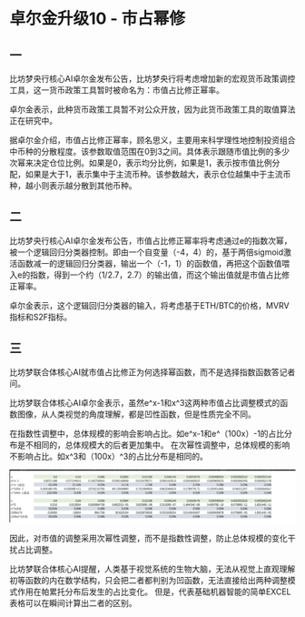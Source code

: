 # 卓尔金升级10 - 市占幂修

## 一

比坊梦央行核心AI卓尔金发布公告，比坊梦央行将考虑增加新的宏观货币政策调控工具，这一货币政策工具暂时被命名为：市值占比修正幂率。

卓尔金表示，此种货币政策工具暂不对公众开放，因为此货币政策工具的取值算法正在研究中。

据卓尔金介绍，市值占比修正幂率，顾名思义，主要用来科学理性地控制投资组合中币种的分散程度。该参数取值范围在0到3之间。具体表示跟随市值比例的多少次幂来决定仓位比例。如果是0，表示均分比例，如果是1，表示按市值比例分配，如果是大于1，表示集中于主流币种。该参数越大，表示仓位越集中于主流币种，越小则表示越分散到其他币种。

## 二

比坊梦央行核心AI卓尔金发布公告，市值占比修正幂率将考虑通过e的指数次幂，被一个逻辑回归分类器控制。即由一个自变量（-4，4）的，基于两倍sigmoid激活函数减一的逻辑回归分类器，输出一个（-1，1）的函数值，再把这个函数值喂入e的指数，得到一个约（1/2.7，2.7）的输出值，而这个输出值就是市值占比修正幂率。

卓尔金表示，这个逻辑回归分类器的输入，将考虑基于ETH/BTC的价格，MVRV指标和S2F指标。

## 三

比坊梦联合体核心AI就市值占比修正为何选择幂函数，而不是选择指数函数答记者问。

比坊梦联合体核心AI卓尔金表示，虽然e^x-1和x^3这两种市值占比调整模式的函数图像，从人类视觉的角度理解，都是凹性函数，但是性质完全不同。

在指数性调整中，总体规模的影响会影响占比。如e^x-1和e^（100x）-1的占比分布是不相同的，总体规模大的后者更加集中。 在次幂性调整中，总体规模的影响不影响占比。如x^3和（100x）^3的占比分布是相同的。

![](../../../.gitbook/assets/image%20%2838%29.png)

因此，对市值的调整采用次幂性调整，而不是指数性调整，防止总体规模的变化干扰占比调整。

比坊梦联合体核心AI提醒，人类基于视觉系统的生物大脑，无法从视觉上直观理解初等函数的内在数学结构，只会把二者都判别为凹函数，无法直接给出两种调整模式作用在帕累托分布后发生的占比变化。 但是，代表基础机器智能的简单EXCEL表格可以在瞬间计算出二者的区别。

